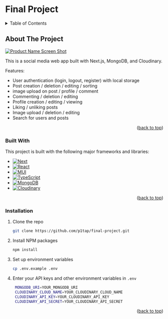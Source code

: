 # Final Project

<!-- Improved compatibility of back to top link: See: https://github.com/othneildrew/Best-README-Template/pull/73 -->
<a id="readme-top"></a>
<!--
*** Thanks for checking out the Final Project. If you have a suggestion
*** that would make this better, please fork the repo and create a pull request
*** or simply open an issue with the tag "enhancement".
*** Don't forget to give the project a star!
*** Thanks again! Now go create something AMAZING! :D
-->



<!-- TABLE OF CONTENTS -->
<details>
  <summary>Table of Contents</summary>
  <ol>
    <li>
      <a href="#about-the-project">About The Project</a>
      <ul>
        <li><a href="#built-with">Built With</a></li>
      </ul>
    </li>
    <li>
      <a href="#getting-started">Getting Started</a>
      <ul>
        <li><a href="#prerequisites">Prerequisites</a></li>
        <li><a href="#installation">Installation</a></li>
      </ul>
    </li>
  </ol>
</details>



<!-- ABOUT THE PROJECT -->
## About The Project

[![Product Name Screen Shot][product-screenshot]](https://example.com)

This is a social media web app built with Next.js, MongoDB, and Cloudinary.

Features:
* User authentication (login, logout, register) with local storage
* Post creation / deletion / editing / sorting
* image upload on post / profile / comment 
* Commenting / deletion / editing
* Profile creation / editing / viewing
* Liking / unliking posts
* Image upload / deletion / editing
* Search for users and posts



<p align="right">(<a href="#readme-top">back to top</a>)</p>



### Built With

This project is built with the following major frameworks and libraries:

* [![Next][Next.js]][Next-url]
* [![React][React.js]][React-url]
* [![MUI][MUI]][MUI-url]
* [![TypeScript][TypeScript]][TypeScript-url]
* [![MongoDB][MongoDB]][MongoDB-url]
* [![Cloudinary][Cloudinary]][Cloudinary-url]

<p align="right">(<a href="#readme-top">back to top</a>)</p>


### Installation

1. Clone the repo
   ```sh
   git clone https://github.com/p1tap/final-project.git
   ```
2. Install NPM packages
   ```sh
   npm install
   ```
3. Set up environment variables
   ```sh
   cp .env.example .env
   ```
4. Enter your API keys and other environment variables in `.env`
   ```sh
    MONGODB_URI=YOUR_MONGODB_URI
    CLOUDINARY_CLOUD_NAME=YOUR_CLOUDINARY_CLOUD_NAME
    CLOUDINARY_API_KEY=YOUR_CLOUDINARY_API_KEY
    CLOUDINARY_API_SECRET=YOUR_CLOUDINARY_API_SECRET
   ```

<p align="right">(<a href="#readme-top">back to top</a>)</p>


<!-- MARKDOWN LINKS & IMAGES -->
<!-- https://www.markdownguide.org/basic-syntax/#reference-style-links -->
[contributors-shield]: https://img.shields.io/github/contributors/your_username/final-project.svg?style=for-the-badge
[contributors-url]: https://github.com/your_username/final-project/graphs/contributors
[forks-shield]: https://img.shields.io/github/forks/your_username/final-project.svg?style=for-the-badge
[forks-url]: https://github.com/your_username/final-project/network/members
[stars-shield]: https://img.shields.io/github/stars/your_username/final-project.svg?style=for-the-badge
[stars-url]: https://github.com/your_username/final-project/stargazers
[issues-shield]: https://img.shields.io/github/issues/your_username/final-project.svg?style=for-the-badge
[issues-url]: https://github.com/your_username/final-project/issues
[license-shield]: https://img.shields.io/github/license/your_username/final-project.svg?style=for-the-badge
[license-url]: https://github.com/your_username/final-project/blob/master/LICENSE.txt
[linkedin-shield]: https://img.shields.io/badge/-LinkedIn-black.svg?style=for-the-badge&logo=linkedin&colorB=555
[linkedin-url]: https://linkedin.com/in/your_username
[product-screenshot]: images/screenshot.png
[Next.js]: https://img.shields.io/badge/next.js-000000?style=for-the-badge&logo=nextdotjs&logoColor=white
[Next-url]: https://nextjs.org/
[React.js]: https://img.shields.io/badge/React-20232A?style=for-the-badge&logo=react&logoColor=61DAFB
[React-url]: https://reactjs.org/
[MUI]: https://img.shields.io/badge/MUI-007FFF?style=for-the-badge&logo=mui&logoColor=white
[MUI-url]: https://mui.com/
[TypeScript]: https://img.shields.io/badge/TypeScript-007ACC?style=for-the-badge&logo=typescript&logoColor=white
[TypeScript-url]: https://www.typescriptlang.org/
[MongoDB]: https://img.shields.io/badge/MongoDB-47A248?style=for-the-badge&logo=mongodb&logoColor=white
[MongoDB-url]: https://www.mongodb.com/
[Cloudinary]: https://img.shields.io/badge/Cloudinary-007ACC?style=for-the-badge&logo=cloudinary&logoColor=white
[Cloudinary-url]: https://cloudinary.com/
